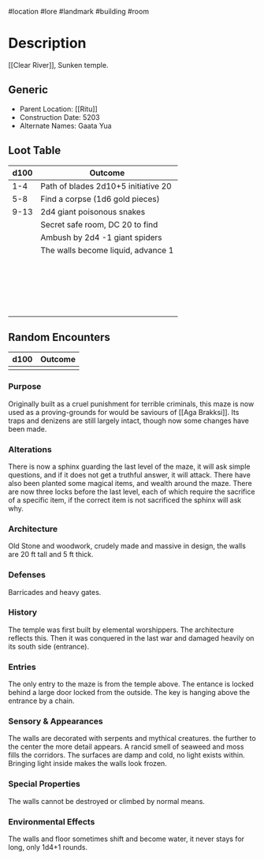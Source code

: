 #location #lore #landmark #building #room
# Description
[[Clear River]], Sunken temple.
## Generic
- Parent Location: [[Ritu]]
- Construction Date: 5203
- Alternate Names: Gaata Yua
## Loot Table
| d100 | Outcome                             |
| ---- | ----------------------------------- |
| 1-4  | Path of blades 2d10+5 initiative 20 |
| 5-8  | Find a corpse (1d6 gold pieces)     |
| 9-13 | 2d4 giant poisonous snakes          |
|      | Secret safe room, DC 20 to find     |
|      | Ambush by 2d4 -1 giant spiders      |
|      | The walls become liquid, advance 1  | 
|      |                                     |
|      |                                     |
|      |                                     |
|      |                                     |
|      |                                     |
|      |                                     |
|      |                                     |
|      |                                     |
|      |                                     |
|      |                                     |
|      |                                     |
|      |                                     |
|      |                                     |
|      |                                     |
|      |                                     |
|      |                                     |
|      |                                     |
|      |                                     |
|      |                                     |
|      |                                     |
## Random Encounters
| d100 | Outcome |
| ---- | ------- |
|      |         |
### Purpose
Originally built as a cruel punishment for terrible criminals, this maze is now used as a proving-grounds for would be saviours of [[Aga Brakksi]]. 
Its traps and denizens are still largely intact, though now some changes have been made.
### Alterations
There is now a sphinx guarding the last level of the maze, it will ask simple questions, and if it does not get a truthful answer, it will attack.
There have also been planted some magical items, and wealth around the maze.
There are now three locks before the last level, each of which require the sacrifice of a specific item, if the correct item is not sacrificed the sphinx will ask why.

### Architecture
Old Stone and woodwork, crudely made and massive in design, the walls are 20 ft tall and 5 ft thick.

### Defenses
Barricades and heavy gates.
### History
The temple was first built by elemental worshippers. The architecture reflects this. Then it was conquered in the last war and damaged heavily on its south side (entrance).
### Entries
The only entry to the maze is from the temple above. The entance is locked behind a large door locked from the outside. The key is hanging above the entrance by a chain.
### Sensory & Appearances
The walls are decorated with serpents and mythical creatures. the further to the center the more detail appears.
A rancid smell of seaweed and moss fills the corridors. The surfaces are damp and cold, no light exists within.
Bringing light inside makes the walls look frozen.
### Special Properties
The walls cannot be destroyed or climbed by normal means.
### Environmental Effects
The walls and floor sometimes shift and become water, it never stays for long, only 1d4+1 rounds.